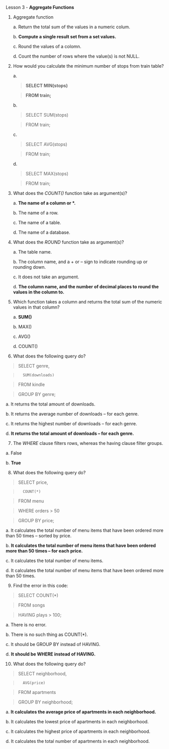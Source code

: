 Lesson 3 - **Aggregate Functions**

1.	Aggregate function

	a.	Return the total sum of the values in a numeric colum.

	b.	**Compute a single result set from a set values.**

	c.	Round the values of a colomn.

	d.	Count the number of rows where the value(s) is not NULL.

2.	How would you calculate the minimum number of stops from train table?

	a.
	>	**SELECT MIN(stops)**

	>	**FROM train;**

	b.	
	>	SELECT SUM(stops)

	>	FROM train;

	c.	
	>	SELECT AVG(stops)

	>	FROM train;

	d.	
	>	SELECT MAX(stops)

	>	FROM train;

3.	What does the *COUNT()* function take as argument(s)?

	a.	__The name of a column or *.__

	b.	The name of a row.

	c.	The name of a table.

	d.	The name of a database.

4.	What does the *ROUND* function take as argument(s)?

	a.	The table name.

	b.	The column name, and a + or – sign to indicate rounding up or rounding down.

	c.	It does not take an argument.

	d.	**The column name, and the number of decimal places to round the values in the column to.**

5.	Which function takes a column and returns the total sum of the numeric values in that column?

	a.	**SUM()**

	b.	MAX()

	c.	AVG()

	d.	COUNT()

6.	What does the following query do?

>	SELECT genre,
	
>		SUM(downloads)

>	FROM kindle

>	GROUP BY genre;

a.	It returns the total amount of downloads.

b.	It returns the average number of downloads – for each genre.

c.	It returns the highest number of downloads – for each genre.

d.	**It returns the total amount of downloads – for each genre.**

7.	The *WHERE* clause filters rows, whereas the having clause filter groups.

a.	False

b.	**True**

8.	What does the following query do?

>	SELECT price,

>		COUNT(*)

>	FROM menu

>	WHERE orders > 50

>	GROUP BY price;

a.	It calculates the total number of menu items that have been ordered more than 50 times – sorted by price.

b.	**It calculates the total number of menu items that have been ordered more than 50 times – for each price.**

c.	It calculates the total number of menu items.

d.	It calculates the total number of menu items that have been ordered more than 50 times.

9.	Find the error in this code:

>	SELECT COUNT(*)

>	FROM songs

>	HAVING plays > 100;

a.	There is no error.

b.	There is no such thing as COUNT(*).

c.	It should be GROUP BY instead of HAVING.

d.	**It should be WHERE instead of HAVING.**

10.	What does the following query do?

>	SELECT neighborhood,

>		AVG(price)

>	FROM apartments

>	GROUP BY neighborhood;

a.	**It calculates the average price of apartments in each neighborhood.**

b.	It calculates the lowest price of apartments in each neighborhood.

c.	It calculates the highest price of apartments in each neighborhood.

d.	It calculates the total number of apartments in each neighborhood.

